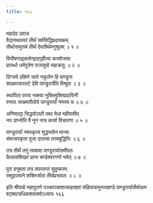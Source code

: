 ```yaml
---
title: १६६

---
```

महादेव उवाच  
वैद्यनाथात्परं तीर्थं सर्वसिद्धिप्रदायकम्  
तीर्थानामुत्तमं तीर्थं देवतीर्थमनुश्रुतम् ॥ १ ॥


विभीषणाद्राक्षसेन्द्राद्गृहीत्वा करमोजसा  
प्रारब्धो धर्मपुत्रेण राजसूयो महाक्रतुः ॥ २ ॥


दिग्जये दक्षिणे जाते नकुलेन हि पाण्डुना  
साभ्रमत्यास्तटे देवि पाण्डुरार्येति विश्रुता ॥ ३ ॥


स्थापिता परया भक्त्या भुक्तिमुक्तिप्रदायिनी  
स्नातः साभ्रमतीतोये पाण्डुरार्यां नमस्य च ॥ ४ ॥


अणिमाद्या सिद्धयोऽष्टौ तथा मेधां महीयसीम्  
नरः प्राप्नोति वै नूनं नात्र कार्या विचारणा ॥ ५ ॥


पाण्डुरार्यां नमस्कृत्य शुद्धभावेन मानवः  
संवत्सरकृता पूजा दातव्या तत्त्वबुद्धिभिः ॥ ६ ॥


तत्र तीर्थे तनुं त्यक्त्वा पाण्डुरार्यासमीपतः  
कैलासशिखरं प्राप्य चण्डेश्वरगणो भवेत् ॥ ७ ॥


पुरा हनूमता तत्र तपस्तप्तं सुदुष्करम्  
समुद्रप्लवने शक्तिर्जाता तीर्थप्रभावतः ॥ ८ ॥


इति श्रीपाद्मे महापुराणे पञ्चपञ्चाशत्साहस्र्यां संहितायामुत्तरखण्डे पाण्डुरार्यातीर्थन्नाम षट्षष्ट्यधिकशततमोऽध्यायः १६६